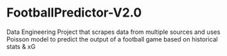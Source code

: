 # FootballPredictor-V2.0
Data Engineering Project that scrapes data from multiple sources and uses Poisson model to predict the output of a football game based on historical stats &amp; xG
